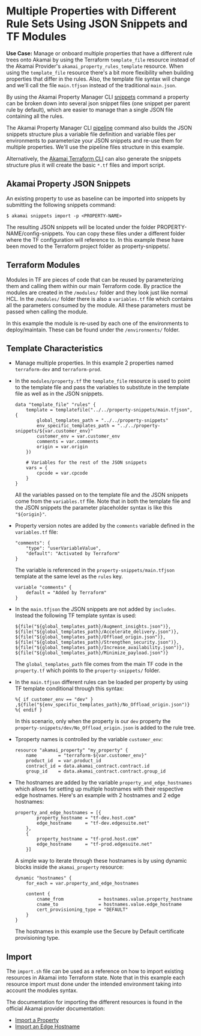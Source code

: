# Multiple Properties with Different Rule Sets Using JSON Snippets and TF Modules

**Use Case:** Manage or onboard multiple properties that have a different rule trees onto Akamai by using the Terraform `template_file` resource instead of the Akamai Provider's `akamai_property_rules_template` resource. When using the `template_file` resource there's a bit more flexibility when building properties that differ in the rules. Also, the template file syntax will change and we'll call the file `main.tfjson` instead of the traditional `main.json`.

By using the Akamai Property Manager CLI [snippets](https://github.com/akamai/cli-property-manager#property-management-with-snippets-workflow) command a property can be broken down into several json snippet files (one snippet per parent rule by default), which are easier to manage than a single JSON file containing all the rules.

The Akamai Property Manager CLI [pipeline](https://github.com/akamai/cli-property-manager#akamai-pipeline-workflow) command also builds the JSON snippets structure plus a variable file definition and variable files per environments to parameterize your JSON snippets and re-use them for multiple properties. We'll use the pipeline files structure in this example. 

Alternatively, the [Akamai Terraform CLI](https://github.com/akamai/cli-terraform) can also generate the snippets structure plus it will create the basic `*.tf` files and import script. 

## Akamai Property JSON Snippets
An existing property to use as baseline can be imported into snippets by submitting the following snippets command:

`$ akamai snippets import -p <PROPERTY-NAME>`

The resulting JSON snippets will be located under the folder PROPERTY-NAME/config-snippets. You can copy these files under a different folder where the TF configuration will reference to. In this example these have been moved to the Terraform project folder as property-snippets/.

## Terraform Modules
Modules in TF are pieces of code that can be reused by parameterizing them and calling them within our main Terraform code. By practice the modules are created in the `/modules/` folder and they look just like normal HCL.
In the `/modules/` folder there is also a `variables.tf` file which contains all the parameters consumed by the module. All these parameters must be passed when calling the module.

In this example the module is re-used by each one of the environments to deploy/maintain. These can be found under the `/environments/` folder.

## Template Characteristics
* Manage multiple properties. In this example 2 properties named `terraform-dev` and `terraform-prod`.
* In the `modules/property.tf` the `template_file` resource is used to point to the template file and pass the variables to substitute in the template file as well as in the JSON snippets.
    ```
    data "template_file" "rules" {
        template = templatefile("../../property-snippets/main.tfjson", {
            global_templates_path = "../../property-snippets"
            env_specific_templates_path = "../../property-snippets/${var.customer_env}"
            customer_env = var.customer_env
            comments = var.comments
            origin = var.origin
        })

        # Variables for the rest of the JSON snippets
        vars = {
            cpcode = var.cpcode
        }
    }
    ```
    All the variables passed on to the template file and the JSON snippets come from the `variables.tf` file. Note that in both the template file and the JSON snippets the parameter placeholder syntax is like this `"${origin}"`.


* Property version notes are added by the `comments` variable defined in the `variables.tf` file:
    ```
    "comments": {
        "type": "userVariableValue",
        "default": "Activated by Terraform"
    }
    ```
    The variable is referenced in the `property-snippets/main.tfjson` template at the same level as the `rules` key.

    ```
    variable "comments" {
        default = "Added by Terraform"
    }
    ```
* In the `main.tfjson` the JSON snippets are not added by `includes`. Instead the following TF template syntax is used:
    ```
    ${file("${global_templates_path}/Augment_insights.json")},
    ${file("${global_templates_path}/Accelerate_delivery.json")},
    ${file("${global_templates_path}/Offload_origin.json")},
    ${file("${global_templates_path}/Strengthen_security.json")},
    ${file("${global_templates_path}/Increase_availability.json")},
    ${file("${global_templates_path}/Minimize_payload.json")}
    ```
    The `global_templates_path` file comes from the main TF code in the `property.tf` which points to the `property-snippets/` folder.

* In the `main.tfjson` different rules can be loaded per property by using TF template conditional through this syntax:
    ```
    %{ if customer_env == "dev" }
    ,${file("${env_specific_templates_path}/No_Offload_origin.json")}
    %{ endif }
    ```
    In this scenario, only when the property is our `dev` property the `property-snippets/dev/No_Offload_origin.json` is added to the rule tree.


* Tproperty names is controlled by the variable `customer_env`: 
    ```
    resource "akamai_property" "my_property" {
        name        = "terraform-${var.customer_env}"
        product_id  = var.product_id
        contract_id = data.akamai_contract.contract.id
        group_id    = data.akamai_contract.contract.group_id
    ```

* The hostnames are added by the variable `property_and_edge_hostnames` which allows for setting up multiple hostnames with their respective edge hostnames. Here's an example with 2 hostnames and 2 edge hostnames:

    ```
    property_and_edge_hostnames = [{
            property_hostname = "tf-dev.host.com"
            edge_hostname     = "tf-dev.edgesuite.net"
        },
        {
            property_hostname = "tf-prod.host.com"
            edge_hostname     = "tf-prod.edgesuite.net"
        }]
    ```

    A simple way to iterate through these hostnames is by using dynamic blocks inside the `akamai_property` resource:

    ```
    dynamic "hostnames" {
        for_each = var.property_and_edge_hostnames

        content {
            cname_from             = hostnames.value.property_hostname
            cname_to               = hostnames.value.edge_hostname
            cert_provisioning_type = "DEFAULT"
        }
    }
    ```
    The hostnames in this example use the Secure by Default certificate provisioning type.

## Import
The `import.sh` file can be used as a reference on how to import existing resources in Akamai into Terraform state. Note that in this example each resource import must done under the intended environment taking into account the modules syntax.

The documentation for importing the different resources is found in the official Akamai provider documentation:

- [Import a Property](https://registry.terraform.io/providers/akamai/akamai/latest/docs/resources/property)
- [Import an Edge Hostname](https://registry.terraform.io/providers/akamai/akamai/latest/docs/resources/edge_hostname#import)